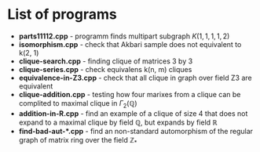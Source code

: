 # List of programs 

- **parts11112.cpp** - programm finds multipart subgraph $K(1, 1, 1, 1, 2)$
- **isomorphism.cpp** - check that Akbari sample does not equivalent to k(2, 1)
- **clique-search.cpp** - finding clique of matrices 3 by 3
- **clique-series.cpp** - check equivalens k(n, m) cliques
- **equivalence-in-Z3.cpp** - check that all clique in graph over field Z3 are equivalent
- **clique-addition.cpp** - testing how four marixes from a clique can be complited to maximal clique in $\Gamma_2(\mathbb{Q})$
- **addition-in-R.cpp** - find an example of a clique of size 4 that does not expand to a maximal clique by field $\mathbb{Q}$, but expands by field $\mathbb{R}$
- **find-bad-aut-*.cpp** - find an non-standard automorphism of the regular graph of matrix ring over the field $\mathbb{Z}_*$
